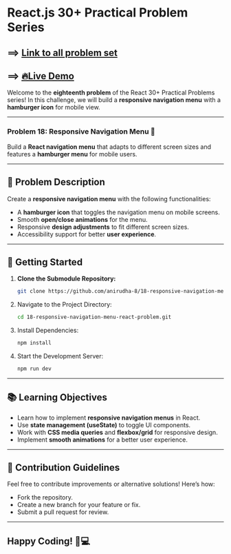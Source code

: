 # React.js 30+ Practical Problem Series

## ==> [Link to all problem set](https://github.com/anirudha-8/react.js-practical-problems.git)

## ==> [🔥Live Demo](https://18-responsive-nav-menu.vercel.app/)

Welcome to the **eighteenth problem** of the React 30+ Practical Problems series! In this challenge, we will build a **responsive navigation menu** with a **hamburger icon** for mobile view.

---

### Problem 18: Responsive Navigation Menu 🍔  

Build a **React navigation menu** that adapts to different screen sizes and features a **hamburger menu** for mobile users.

---

## 📝 Problem Description  

Create a **responsive navigation menu** with the following functionalities:

- A **hamburger icon** that toggles the navigation menu on mobile screens.
- Smooth **open/close animations** for the menu.
- Responsive **design adjustments** to fit different screen sizes.
- Accessibility support for better **user experience**.

---

## 🚀 Getting Started  

1. **Clone the Submodule Repository:**  

    ```bash
    git clone https://github.com/anirudha-8/18-responsive-navigation-menu-react-problem.git
    ```

2. Navigate to the Project Directory:  

    ```bash
    cd 18-responsive-navigation-menu-react-problem.git
    ```

3. Install Dependencies:  

    ```bash
    npm install
    ```

4. Start the Development Server:  

    ```bash
    npm run dev
    ```

---

## 📚 Learning Objectives  

- Learn how to implement **responsive navigation menus** in React.
- Use **state management (useState)** to toggle UI components.
- Work with **CSS media queries** and **flexbox/grid** for responsive design.
- Implement **smooth animations** for a better user experience.

---

## 🤝 Contribution Guidelines  

Feel free to contribute improvements or alternative solutions! Here’s how:  

- Fork the repository.  
- Create a new branch for your feature or fix.  
- Submit a pull request for review.  

---

## Happy Coding! 🍔💻
